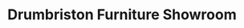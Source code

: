 ---
title: "Drumbriston Furniture Showroom"
url: /monaghan/drumbriston-furniture-showroom/
shop: furniture
---